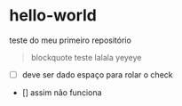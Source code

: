 # hello-world
teste do meu primeiro repositório
> blockquote teste
> lalala
> yeyeye

- [ ] deve ser dado espaço para rolar o check
- [] assim não funciona 
